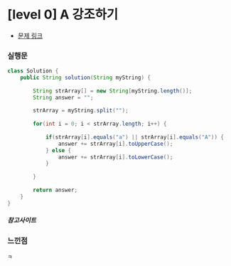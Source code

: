 # [level 0] A 강조하기

* [문제 링크](https://school.programmers.co.kr/learn/courses/30/lessons/181874)


### 실행문
```java
class Solution {
    public String solution(String myString) {
        
        String strArray[] = new String[myString.length()];
        String answer = "";
        
        strArray = myString.split("");
        
        for(int i = 0; i < strArray.length; i++) {
            
            if(strArray[i].equals("a") || strArray[i].equals("A")) {
                answer += strArray[i].toUpperCase();
            } else {
                answer += strArray[i].toLowerCase();
            }
            
        }
        
        return answer;
    }
}
```


##### 참고사이트


### 느낀점
```
ㅋ
``` 